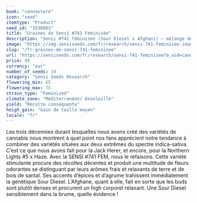 ```yaml
---
book: "cannastore"
icon: "seed"
itemtype: "Product"
seed_id: "1530003"
title: "Graines de Sensi #741 Féminisée"
description: "Sensi #741 féminisée (Sour Diesel x Afghani) – mélange de fraîcheur inspirante et vive avec des notes relaxantes de terre et de bois de santal. Achetez vos graines ici."
image: "https://img.sensiseeds.com/fr/research/sensi-741-feminisee-image.png"
slug: "/fr-graines-de-sensi-741-feminisee"
url: "https://sensiseeds.com/fr/research/sensi-741-feminisee?a_aid=cannastore"
price: 49
currency: "eur"
number_of_seeds: 10
category: "Sensi Seeds Research"
flowering_min: 65
flowering_max: 75
strain_type: "Feminized"
climate_zone: "Méditerranéen/ Ensoleillé"
yield: "Récolte conséquente"
heigh_gain: "Gain de taille moyen"
locale: "fr"
---
```

Les trois décennies durant lesquelles nous avons créé des variétés de cannabis nous montrent à quel point nos fans apprécient notre tendance à combiner des variétés situées aux deux extrêmes du spectre indica-sativa. C’est ce que nous avons fait pour la Jack Herer, et encore, pour la Northern Lights #5 x Haze. Avec la SENSI #741 FEM, nous le refaisons. Cette variété stimulante procure des récoltes décentes et produit une multitude de fleurs odorantes se distinguant par leurs arômes frais et relaxants de terre et de bois de santal. Ses accents d’épices et d’agrume trahissent immédiatement la génétique Sour Diesel. L’Afghane, quant à elle, fait en sorte que les buds sont plutôt denses et procurent un high corporel relaxant. Une Sour Diesel sensiblement dans la brume, quelle évidence !

